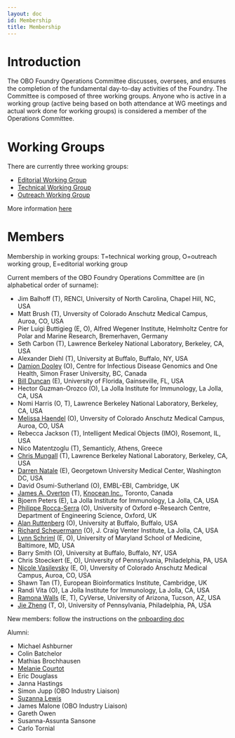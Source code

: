 ```yaml
---
layout: doc
id: Membership
title: Membership
---
```


# Introduction #

The OBO Foundry Operations Committee discusses, oversees, and ensures the completion of the fundamental day-to-day activities of the Foundry. The Committee is composed of three working groups. Anyone who is active in a working group (active being based on both attendance at WG meetings and actual work done for working groups) is considered a member of the Operations Committee.

# Working Groups #

There are currently three working groups:
- [Editorial Working Group](EditorialWG.html) 
- [Technical Working Group](TechnicalWG.html)
- [Outreach Working Group](OutreachWG.html)

More information [here](/docs/OperationsCommittee.html)

# Members #
Membership in working groups: T=technical working group, O=outreach working group, E=editorial working group

Current members of the OBO Foundry Operations Committee are (in alphabetical order of surname):

 * Jim Balhoff (T), RENCI, University of North Carolina, Chapel Hill, NC, USA
 * Matt Brush (T), Unversity of Colorado Anschutz Medical Campus, Auroa, CO, USA
 * Pier Luigi Buttigieg (E, O), Alfred Wegener Institute, Helmholtz Centre for Polar and Marine Research, Bremerhaven, Germany
 * Seth Carbon (T), Lawrence Berkeley National Laboratory, Berkeley, CA, USA
 * Alexander Diehl (T), University at Buffalo, Buffalo, NY, USA
 * [Damion Dooley](https://orcid.org/0000-0002-8844-9165) (O), Centre for Infectious Disease Genomics and One Health, Simon Fraser University, BC, Canada
 * [Bill Duncan](https://orcid.org/0000-0001-9625-1899) (E), University of Florida, Gainseville, FL, USA
 * Hector Guzman-Orozco (O), La Jolla Institute for Immunology, La Jolla, CA, USA
 * Nomi Harris (O, T), Lawrence Berkeley National Laboratory, Berkeley, CA, USA
 * [Melissa Haendel](https://www.ohsu.edu/people/melissa-haendel/AFE044BDE8046E5D6FBDA51F448BDE2A) (O), Unversity of Colorado Anschutz Medical Campus, Auroa, CO, USA
 * Rebecca Jackson (T), Intelligent Medical Objects (IMO), Rosemont, IL, USA
 * Nico Matentzoglu (T), Semanticly, Athens, Greece
 * [Chris Mungall](https://github.com/cmungall/) (T), Lawrence Berkeley National Laboratory, Berkeley, CA, USA
 * [Darren Natale](http://pir.georgetown.edu/pirwww/aboutpir/natalebio.shtml) (E), Georgetown University Medical Center, Washington DC, USA
 * David Osumi-Sutherland (O), EMBL-EBI, Cambridge, UK
 * [James A. Overton](http://james.overton.ca) (T), [Knocean Inc.](http://knocean.com), Toronto, Canada
 * Bjoern Peters (E), La Jolla Institute for Immunology, La Jolla, CA, USA
 * [Philippe Rocca-Serra](https://eng.ox.ac.uk/people/philippe-rocca-serra/) (O), University of Oxford e-Research Centre, Department of Engineering Science, Oxford, UK
 * [Alan Ruttenberg](http://sciencecommons.org/about/whoweare/ruttenberg/) (O), University at Buffalo, Buffalo, USA
 * [Richard Scheuermann](https://www.jcvi.org/about/rscheuermann) (O), J. Craig Venter Institute, La Jolla, CA, USA
 * [Lynn Schriml](http://www.medschool.umaryland.edu/profiles/Schriml-Lynn/) (E, O), University of Maryland School of Medicine, Baltimore, MD, USA
 * Barry Smith (O), University at Buffalo, Buffalo, NY, USA
 * Chris Stoeckert (E, O), University of Pennsylvania, Philadelphia, PA, USA
 * [Nicole Vasilevsky](http://orcid.org/0000-0001-5208-3432) (E, O), Unversity of Colorado Anschutz Medical Campus, Auroa, CO, USA
 * Shawn Tan (T), European Bioinformatics Institute, Cambridge, UK 
 * Randi Vita (O), La Jolla Institute for Immunology, La Jolla, CA, USA
 * [Ramona Walls](http://www.cyverse.org/ramona-walls) (E, T), CyVerse, University of Arizona, Tucson, AZ, USA
 * [Jie Zheng](http://cbil.upenn.edu/profile-staff_bio/39) (T, O), University of Pennsylvania, Philadelphia, PA, USA
 
New members: follow the instructions on the [onboarding doc](https://docs.google.com/document/d/1MKhNTjZjGx6Ls72dybIV2ajYtbqtwP7O4lwxN2v3RBA/edit#heading=h.10q6n5qc13dp)

Alumni:

 * Michael Ashburner
 * Colin Batchelor
 * Mathias Brochhausen
 * [Melanie Courtot](http://purl.org/net/mcourtot) 
 * Eric Douglass
 * Janna Hastings
 * Simon Jupp (OBO Industry Liaison)
 * [Suzanna Lewis](https://github.com/selewis)
 * James Malone (OBO Industry Liaison)
 * Gareth Owen
 * Susanna-Assunta Sansone
 * Carlo Tornial
